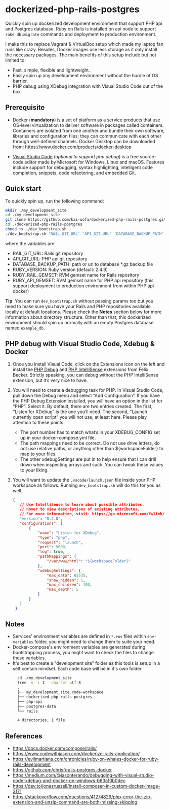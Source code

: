 # dockerized-php-rails-postgres

Quickly spin up dockerized development environment that support PHP api and Postgres database. Ruby on Rails is installed on api node to support `rake db:migrate` commands and deployment to production environment.

I make this to replace Vagrant & VirtualBox setup which made my laptop fan runs like crazy. Besides, Docker images use less storage as it only install the necessary packages. The main benefits of this setup include but not limited to:

- Fast, simple, flexible and lightweight.
- Easily spin up any development environment without the hurdle of OS barrier.
- PHP debug using XDebug integration with Visual Studio Code out of the box.

## Prerequisite

- [Docker](http://docker.com) (**mandatory**) is a set of platform as a service products that use OS-level virtualization to deliver software in packages called containers. Containers are isolated from one another and bundle their own software, libraries and configuration files; they can communicate with each other through well-defined channels. Docker Desktop can be downloaded from: https://www.docker.com/products/docker-desktop
  
- [Visual Studio Code](https://code.visualstudio.com) (*optional to support php debug*) is a free source-code editor made by Microsoft for Windows, Linux and macOS. Features include support for debugging, syntax highlighting, intelligent code completion, snippets, code refactoring, and embedded Git.

## Quick start
To quickly spin up, run the following command:
```bash
mkdir ./my_development_site
cd ./my_development_site
git clone https://github.com/kai-uofa/dockerized-php-rails-postgres.git
cd ./dockerized-php-rails-postgres
chmod +x ./dev_bootstrap.sh
./dev_bootstrap.sh 'RAIL_GIT_URL' 'API_GIT_URL' 'DATABASE_BACKUP_PATH' 'RUBY_VERSION' 'RUBY_RAIL_GEMSET' 'RUBY_API_GEMSET'
```
where the variables are:

- RAIL_GIT_URL: Rails git repository
- API_GIT_URL: PHP api git repository
- DATABASE_BACKUP_PATH: path or url to database *.gz backup file
- RUBY_VERSION: Ruby version (default: 2.4.9)
- RUBY_RAIL_GEMSET: RVM gemset name for Rails repository
- RUBY_API_GEMSET: RVM gemset name for PHP api repository (this support deployment to production environment from within PHP api docker)

**Tip**: You can run `dev_bootstrap.sh` without passing params too but you need to make sure you have your Rails and PHP repositories available locally at default locations. Please check the **Notes** section below for more information about directory structure. Other than that, this dockerized environment should spin up normally with an empty Postgres database named `example_db`.
## PHP debug with Visual Studio Code, Xdebug & Docker
1. Once you install Visual Code, click on the Extensions icon on the left and install the [PHP Debug](https://marketplace.visualstudio.com/items?itemName=felixfbecker.php-debug) and [PHP IntelliSense](https://marketplace.visualstudio.com/items?itemName=felixfbecker.php-intellisense) extensions from Felix Becker. Strictly speaking, you can debug without the PHP IntelliSense extension, but it’s very nice to have.
2. You will need to create a debugging task for PHP. In Visual Studio Code, pull down the Debug menu and select “Add Configuration”. If you have the PHP Debug Extension installed, you will have an option in the list for “PHP”. Select it.
By default, there are two entries created. The first, “Listen for XDebug” is the one you’ll need. The second, “Launch currently open script” you will not use, at least here. Please play attention to these points:
   - The port number has to match what’s in your XDEBUG_CONFIG set up in your docker-compose.yml file.
   - The path mappings need to be correct. Do not use drive letters, do not use relative paths, or anything other than ${workspaceFolder} to map to your files.
   - The other xdebugSettings are put in to help ensure that I can drill down when inspecting arrays and such. You can tweak these values to your liking.

3. You will want to update the `.vscode/launch.json` file inside your PHP workspace as follows. Running `dev_bootstrap.sh` will do this for you as well.
   ```json
   {
      // Use IntelliSense to learn about possible attributes.
      // Hover to view descriptions of existing attributes.
      // For more information, visit: https://go.microsoft.com/fwlink/?linkid=830387
      "version": "0.2.0",
      "configurations": [
          {
              "name": "Listen for XDebug",
              "type": "php",
              "request": "launch",
              "port": 9000,
              "log": true,
              "pathMappings": {
                  "/var/www/html": "${workspaceFolder}"
              },
              "xdebugSettings": {
                  "max_data": 65535,
                  "show_hidden": 1,
                  "max_children": 100,
                  "max_depth": 5
              }
          }
      ]
    }
   ```
## Notes
- Services' environment variables are defined in `*.env` files within `env-variables` folder, you might need to change them to suite your need.
- Docker-compose's environment variables are generated during bootstrapping process, you might want to check the files to change these variables.
- It's best to create a "development site" folder as this tools is setup in a self contain mindset. Each code base will be in it's own folder.
  ```bash
    cd ./my_development_site
    tree -v -L 1 --charset utf-8
    .
    ├── my_development_site.code-workspace
    ├── dockerized-php-rails-postgres
    ├── php-api
    ├── postgres-data
    └── rails

    4 directories, 1 file
  ``` 
## References
- https://docs.docker.com/compose/rails/
- https://www.codewithjason.com/dockerize-rails-application/
- https://evilmartians.com/chronicles/ruby-on-whales-docker-for-ruby-rails-development
- https://github.com/chrisf/rails-postgres-docker
- https://medium.com/@jasonterando/debugging-with-visual-studio-code-xdebug-and-docker-on-windows-b63a10b0dec
- https://dev.to/jonesrussell/install-composer-in-custom-docker-image-3f71
- https://stackoverflow.com/questions/41274829/php-error-the-zip-extension-and-unzip-command-are-both-missing-skipping